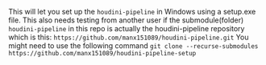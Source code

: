 This will let you set up the `houdini-pipeline` in Windows using a setup.exe file.
This also needs testing from another user if the submodule(folder) `houdini-pipeline` in this repo is actually the houdini-pipeline repository which is this: `https://github.com/manx151089/houdini-pipeline.git`
You might need to use the following command `git clone --recurse-submodules https://github.com/manx151089/houdini-pipeline-setup`
